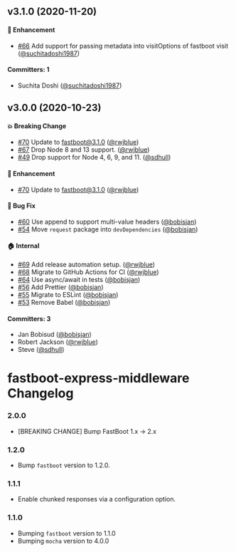 ## v3.1.0 (2020-11-20)

#### :rocket: Enhancement
* [#66](https://github.com/ember-fastboot/fastboot-express-middleware/pull/66) Add support for passing metadata into visitOptions of fastboot visit ([@suchitadoshi1987](https://github.com/suchitadoshi1987))

#### Committers: 1
- Suchita Doshi ([@suchitadoshi1987](https://github.com/suchitadoshi1987))


## v3.0.0 (2020-10-23)

#### :boom: Breaking Change
* [#70](https://github.com/ember-fastboot/fastboot-express-middleware/pull/70) Update to fastboot@3.1.0 ([@rwjblue](https://github.com/rwjblue))
* [#67](https://github.com/ember-fastboot/fastboot-express-middleware/pull/67) Drop Node 8 and 13 support. ([@rwjblue](https://github.com/rwjblue))
* [#49](https://github.com/ember-fastboot/fastboot-express-middleware/pull/49) Drop support for Node 4, 6, 9, and 11. ([@sdhull](https://github.com/sdhull))

#### :rocket: Enhancement
* [#70](https://github.com/ember-fastboot/fastboot-express-middleware/pull/70) Update to fastboot@3.1.0 ([@rwjblue](https://github.com/rwjblue))

#### :bug: Bug Fix
* [#60](https://github.com/ember-fastboot/fastboot-express-middleware/pull/60) Use append to support multi-value headers ([@bobisjan](https://github.com/bobisjan))
* [#54](https://github.com/ember-fastboot/fastboot-express-middleware/pull/54) Move `request` package into `devDependencies` ([@bobisjan](https://github.com/bobisjan))

#### :house: Internal
* [#69](https://github.com/ember-fastboot/fastboot-express-middleware/pull/69) Add release automation setup. ([@rwjblue](https://github.com/rwjblue))
* [#68](https://github.com/ember-fastboot/fastboot-express-middleware/pull/68) Migrate to GitHub Actions for CI ([@rwjblue](https://github.com/rwjblue))
* [#64](https://github.com/ember-fastboot/fastboot-express-middleware/pull/64) Use async/await in tests ([@bobisjan](https://github.com/bobisjan))
* [#56](https://github.com/ember-fastboot/fastboot-express-middleware/pull/56) Add Prettier ([@bobisjan](https://github.com/bobisjan))
* [#55](https://github.com/ember-fastboot/fastboot-express-middleware/pull/55) Migrate to ESLint ([@bobisjan](https://github.com/bobisjan))
* [#53](https://github.com/ember-fastboot/fastboot-express-middleware/pull/53) Remove Babel ([@bobisjan](https://github.com/bobisjan))

#### Committers: 3
- Jan Bobisud ([@bobisjan](https://github.com/bobisjan))
- Robert Jackson ([@rwjblue](https://github.com/rwjblue))
- Steve ([@sdhull](https://github.com/sdhull))


# fastboot-express-middleware Changelog

### 2.0.0
* [BREAKING CHANGE] Bump FastBoot 1.x -> 2.x

### 1.2.0

* Bump `fastboot` version to 1.2.0.

### 1.1.1

* Enable chunked responses via a configuration option.

### 1.1.0

* Bumping `fastboot` version to 1.1.0
* Bumping `mocha` version to 4.0.0

